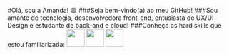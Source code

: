 #Olá, sou a Amanda! :smile:
###Seja bem-vindo(a) ao meu GitHub!
###Sou amante de tecnologia, desenvolvedora front-end, entusiasta de UX/UI Design e estudante de back-and e cloud!
###Conheça as hard skills que estou familiarizada:
<img src="![007-js](https://github.com/amandagpf/amandagpf/assets/124813517/84b89f06-56d2-4c72-a98a-c637fe4d5632)" width="40" height="40">
<img src="![006-html-1](https://github.com/amandagpf/amandagpf/assets/124813517/fb036aba-3f93-490a-a9d1-27de2f5bc0a5)" width="40" height="40">
<img src="![018-css-1](https://github.com/amandagpf/amandagpf/assets/124813517/2efbe82e-d3e3-45d8-8413-e7cb320e9110)" width="40" height="40">
